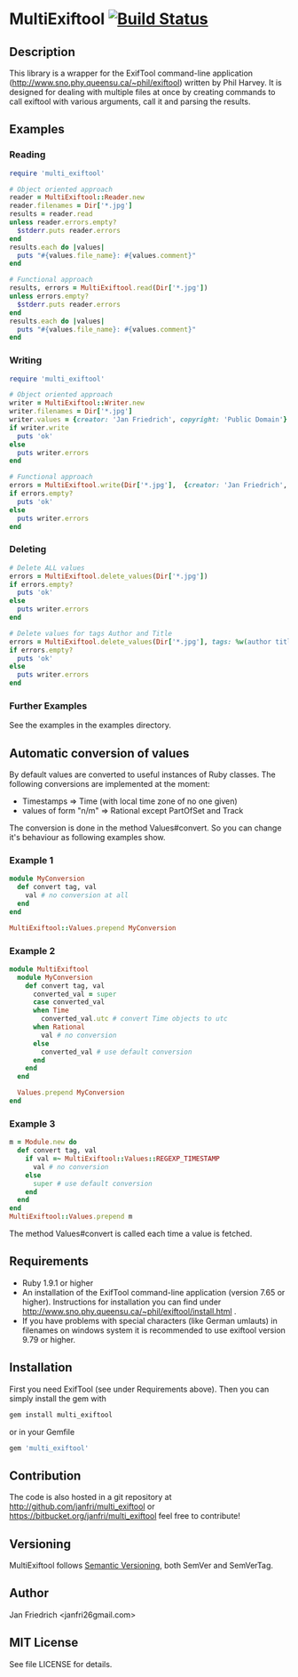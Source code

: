 # MultiExiftool [![Build Status](https://travis-ci.org/janfri/multi_exiftool.svg?branch=master)](https://travis-ci.org/janfri/multi_exiftool)

## Description

This library is a wrapper for the ExifTool command-line application
(http://www.sno.phy.queensu.ca/~phil/exiftool) written by Phil Harvey.
It is designed for dealing with multiple files at once by creating
commands to call exiftool with various arguments, call it and parsing
the results.

## Examples

### Reading

```ruby
require 'multi_exiftool'

# Object oriented approach
reader = MultiExiftool::Reader.new
reader.filenames = Dir['*.jpg']
results = reader.read
unless reader.errors.empty?
  $stderr.puts reader.errors
end
results.each do |values|
  puts "#{values.file_name}: #{values.comment}"
end

# Functional approach
results, errors = MultiExiftool.read(Dir['*.jpg'])
unless errors.empty?
  $stderr.puts reader.errors
end
results.each do |values|
  puts "#{values.file_name}: #{values.comment}"
end
```

### Writing

```ruby
require 'multi_exiftool'

# Object oriented approach
writer = MultiExiftool::Writer.new
writer.filenames = Dir['*.jpg']
writer.values = {creator: 'Jan Friedrich', copyright: 'Public Domain'}
if writer.write
  puts 'ok'
else
  puts writer.errors
end

# Functional approach
errors = MultiExiftool.write(Dir['*.jpg'],  {creator: 'Jan Friedrich', copyright: 'Public Domain'})
if errors.empty?
  puts 'ok'
else
  puts writer.errors
end
```

### Deleting

```ruby
# Delete ALL values
errors = MultiExiftool.delete_values(Dir['*.jpg'])
if errors.empty?
  puts 'ok'
else
  puts writer.errors
end

# Delete values for tags Author and Title
errors = MultiExiftool.delete_values(Dir['*.jpg'], tags: %w(author title))
if errors.empty?
  puts 'ok'
else
  puts writer.errors
end
```

### Further Examples

See the examples in the examples directory.


## Automatic conversion of values

By default values are converted to useful instances of Ruby classes. The
following conversions are implemented at the moment:

* Timestamps => Time (with local time zone of no one given)
* values of form "n/m" => Rational except PartOfSet and Track

The conversion is done in the method Values#convert. So you can change it's
behaviour as following examples show.

### Example 1

```ruby
module MyConversion
  def convert tag, val
    val # no conversion at all
  end
end

MultiExiftool::Values.prepend MyConversion
```

### Example 2

```ruby
module MultiExiftool
  module MyConversion
    def convert tag, val
      converted_val = super
      case converted_val
      when Time
        converted_val.utc # convert Time objects to utc
      when Rational
        val # no conversion
      else
        converted_val # use default conversion
      end
    end
  end

  Values.prepend MyConversion
end
```

### Example 3

```ruby
m = Module.new do
  def convert tag, val
    if val =~ MultiExiftool::Values::REGEXP_TIMESTAMP
      val # no conversion
    else
      super # use default conversion
    end
  end
end
MultiExiftool::Values.prepend m
```

The method Values#convert is called each time a value is fetched.


## Requirements

- Ruby 1.9.1 or higher
- An installation of the ExifTool command-line application (version 7.65 or
higher). Instructions for installation you can find under
http://www.sno.phy.queensu.ca/~phil/exiftool/install.html .
- If you have problems with special characters (like German umlauts) in
filenames on windows system it is recommended to use exiftool version 9.79
or higher.

## Installation

First you need ExifTool (see under Requirements above). Then you can simply
install the gem with
```sh
gem install multi_exiftool
```
or in your Gemfile
```ruby
gem 'multi_exiftool'
```

## Contribution

The code is also hosted in a git repository at
http://github.com/janfri/multi_exiftool
or
https://bitbucket.org/janfri/multi_exiftool
feel free to contribute!

## Versioning

MultiExiftool follows [Semantic Versioning](https://semver.org/), both SemVer and
SemVerTag.

## Author

Jan Friedrich <janfri26gmail.com>

## MIT License

See file LICENSE for details.
